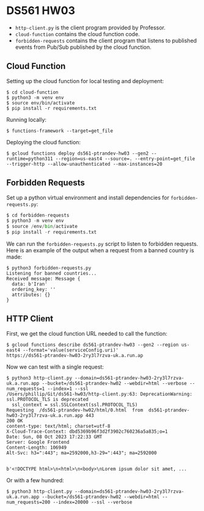 # DS561 HW03

- `http-client.py` is the client program provided by Professor.
- `cloud-function` contains the cloud function code.
- `forbidden-requests` contains the client program that listens to published events from Pub/Sub published by the cloud function.

## Cloud Function

Setting up the cloud function for local testing and deployment:

```
$ cd cloud-function
$ python3 -m venv env
$ source env/bin/activate
$ pip install -r requirements.txt
```

Running locally:

```
$ functions-framework --target=get_file
```

Deploying the cloud function:

```
$ gcloud functions deploy ds561-ptrandev-hw03 --gen2 --runtime=python311 --region=us-east4 --source=. --entry-point=get_file --trigger-http --allow-unauthenticated --max-instances=20
```

## Forbidden Requests

Set up a python virtual environment and install dependencies for `forbidden-requests.py`:

```python
$ cd forbidden-requests
$ python3 -m venv env
$ source /env/bin/activate
$ pip install -r requirements.txt
```

We can run the `forbidden-requests.py` script to listen to forbidden requests. Here is an example of the output when a request from a banned country is made:

```
$ python3 forbidden-requests.py
Listening for banned countries...
Received message: Message {
  data: b'Iran'
  ordering_key: ''
  attributes: {}
}
```

## HTTP Client

First, we get the cloud function URL needed to call the function:

```
$ gcloud functions describe ds561-ptrandev-hw03 --gen2 --region us-east4 --format='value(serviceConfig.uri)'
https://ds561-ptrandev-hw03-2ry3l7rzva-uk.a.run.ap
```

Now we can test with a single request:

```
$ python3 http-client.py --domain=ds561-ptrandev-hw03-2ry3l7rzva-uk.a.run.app --bucket=/ds561-ptrandev-hw02 --webdir=html --verbose --num_requests=1 --index=1 --ssl
/Users/phillip/Git/ds561-hw03/http-client.py:63: DeprecationWarning: ssl.PROTOCOL_TLS is deprecated
  ssl_context = ssl.SSLContext(ssl.PROTOCOL_TLS)
Requesting  /ds561-ptrandev-hw02/html/0.html  from  ds561-ptrandev-hw03-2ry3l7rzva-uk.a.run.app 443
200 OK
content-type: text/html; charset=utf-8
X-Cloud-Trace-Context: dbd5369b96f3d2f3902c760236a5a835;o=1
Date: Sun, 08 Oct 2023 17:22:33 GMT
Server: Google Frontend
Content-Length: 106949
Alt-Svc: h3=":443"; ma=2592000,h3-29=":443"; ma=2592000


b'<!DOCTYPE html>\n<html>\n<body>\nLorem ipsum dolor sit amet, ...
```

Or with a few hundred:

```
$ python3 http-client.py --domain=ds561-ptrandev-hw03-2ry3l7rzva-uk.a.run.app --bucket=/ds561-ptrandev-hw02 --webdir=html --num_requests=200 --index=20000 --ssl --verbose
```